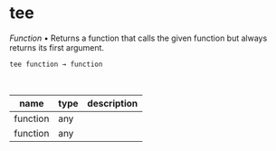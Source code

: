 # tee

_Function_ &bull; Returns a function that calls the given function but always returns its first argument.

<pre><code>tee function &rarr; function</code></pre>
<br>

| name | type | description |
|------|------|-------------|
|function|any||
|function|any||


